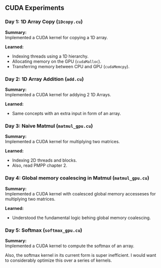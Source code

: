 ## CUDA Experiments  

### Day 1: 1D Array Copy (`1Dcopy.cu`)  

**Summary:**  
Implemented a CUDA kernel for copying a 1D array.  

**Learned:**  
- Indexing threads using a 1D hierarchy.  
- Allocating memory on the GPU (`cudaMalloc`).  
- Transferring memory between CPU and GPU (`cudaMemcpy`).  

### Day 2: 1D Array Addition (`add.cu`)  

**Summary:**  
Implemented a CUDA kernel for addying 2 1D Arrays.  

**Learned:**  
- Same concepts with an extra input in form of an array.

### Day 3: Naive Matmul (`matmul_gpu.cu`)  

**Summary:**  
Implemented a CUDA kernel for multiplying two matrices.  

**Learned:**  
- Indexing 2D threads and blocks.
- Also, read PMPP chapter 2.

### Day 4: Global memory coalescing in Matmul (`matmul_gpu.cu`)  

**Summary:**  
Implemented a CUDA kernel with coalesced global memory accesseses for multiplying two matrices.  

**Learned:**  
- Understood the fundamental logic behing global memory coalescing.

### Day 5: Softmax (`softmax_gpu.cu`)  

**Summary:**  
Implemented a CUDA kernel to compute the softmax of an array.

Also, the softmax kernel in its current form is super inefficient. I would want to considerably optimize this over a series of kernels.
